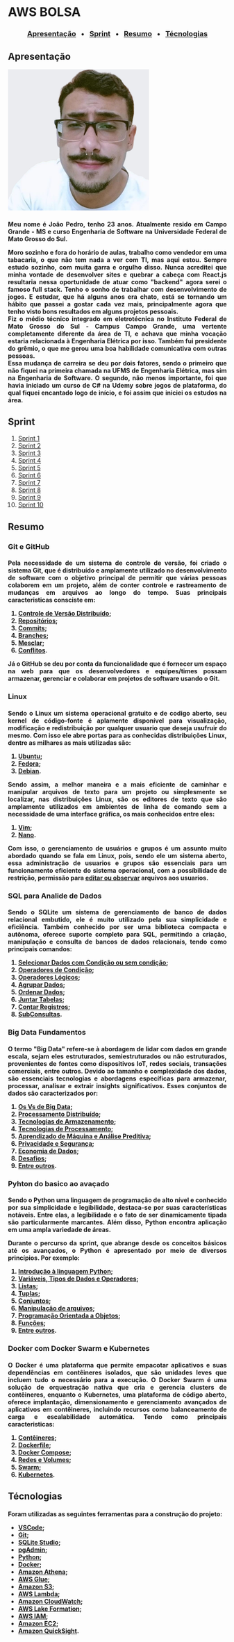 
# AWS BOLSA

<h3 align = "center"> 
    <a href="#apresentação"> Apresentação</a> &nbsp; &bull; &nbsp;
    <a href="#sprint"> Sprint</a> &nbsp; &bull; &nbsp;
    <a href="#resumo"> Resumo</a> &nbsp; &bull; &nbsp;
    <a href="#técnologias"> Técnologias</a> 
</h3>


## Apresentação

  <img src="/Foto%20de%20perfil.png" width="325px" height="325px"/>



<h4 align ="justify"> Meu nome é João Pedro, tenho 23 anos. Atualmente resido em Campo Grande - MS e curso Engenharia de Software na Universidade Federal de Mato Grosso do Sul.

Moro sozinho e fora do horário de aulas, trabalho como vendedor em uma tabacaria, o que não tem nada a ver com TI, mas aqui estou. Sempre estudo sozinho, com muita garra e orgulho disso. Nunca acreditei que minha vontade de desenvolver sites e quebrar a cabeça com React.js resultaria nessa oportunidade de atuar como "backend" agora serei o famoso full stack. Tenho o sonho de trabalhar com desenvolvimento de jogos. E estudar, que há alguns anos era chato, está se tornando um hábito que passei a gostar cada vez mais, principalmente agora que tenho visto bons resultados em alguns projetos pessoais.  
Fiz o médio técnico integrado em eletrotécnica no Instituto Federal de Mato Grosso do Sul - Campus Campo Grande, uma vertente completamente diferente da área de TI, e achava que minha vocação estaria relacionada à Engenharia Elétrica por isso. Também fui presidente do grêmio, o que me gerou uma boa habilidade comunicativa com outras pessoas.  
Essa mudança de carreira se deu por dois fatores, sendo o primeiro que não fiquei na primeira chamada na UFMS de Engenharia Elétrica, mas sim na Engenharia de Software. O segundo, não menos importante, foi que havia iniciado um curso de C# na Udemy sobre jogos de plataforma, do qual fiquei encantado logo de início, e foi assim que iniciei os estudos na área.
</h4>

## Sprint 

1. [Sprint 1](/Sprint%201/README.md)
2. [Sprint 2](/Sprint%202/README.md)
3. [Sprint 3](/Sprint%203/README.md)
4. [Sprint 4](/Sprint%204/README.md)
5. [Sprint 5](/Sprint%205/README.md)
6. [Sprint 6](/Sprint%206/README.md)
7. [Sprint 7](/Sprint%207/README.md)
8. [Sprint 8](/Sprint%208/README.md)
9. [Sprint 9](/Sprint%209/README.md)
10. [Sprint 10](/Sprint%2010/README.md)

## Resumo
### Git e GitHub
<h4 align ="justify"> Pela necessidade de um sistema de controle de versão, foi criado o sistema Git, que é distribuído e amplamente utilizado no desenvolvimento de software com o objetivo principal de permitir que várias pessoas colaborem em um projeto, além de conter controle e rastreamento de mudanças em arquivos ao longo do tempo. Suas principais caracteristicas consciste em:

1. [Controle de Versão Distribuído](https://git-scm.com/book/pt-br/v2/Come%C3%A7ando-Sobre-Controle-de-Vers%C3%A3o);
2. [Repositórios](https://git-scm.com/book/pt-br/v2/Fundamentos-de-Git-Obtendo-um-Reposit%C3%B3rio-Git);
3. [Commits](https://git-scm.com/docs/git-commit);
4. [Branches](https://git-scm.com/book/en/v2/Git-Branching-Branches-in-a-Nutshell);
5. [Mesclar](https://git-scm.com/book/pt-br/v2/Branches-no-Git-O-b%C3%A1sico-de-Ramifica%C3%A7%C3%A3o-Branch-e-Mesclagem-Merge);
6. [Conflitos](https://git-scm.com/book/pt-br/v2/Branches-no-Git-O-b%C3%A1sico-de-Ramifica%C3%A7%C3%A3o-Branch-e-Mesclagem-Merge#:~:text=Conflitos%20B%C3%A1sicos%20de%20Merge).
   
Já o GitHub se deu por conta da funcionalidade que é fornecer um espaço na web para que os desenvolvedores e equipes/times possam armazenar, gerenciar e colaborar em projetos de software usando o Git.
</h4>

### Linux
<h4 align ="justify"> Sendo o Linux um sistema operacional gratuito e de codigo aberto, seu kernel de código-fonte é aplamente disponível para visualização, modificação e redistribuição por qualquer usuario que deseja usufruir do mesmo. Com isso ele abre portas para as conhecidas distribuições Linux, dentre as milhares as mais utilizadas são:

1. [Ubuntu](https://ubuntu.com/);
2. [Fedora](https://fedoraproject.org/);
3. [Debian](https://www.debian.org/).
   
Sendo assim, a melhor maneira e a mais eficiente de caminhar e manipular arquivos de texto para um projeto ou simplesmente se localizar, nas distribuições Linux, são os editores de texto que são amplamente utilizados em ambientes de linha de comando sem a necessidade de uma interface gráfica, os mais conhecidos entre eles:
1. [Vim](https://br-linux.org/artigos/vim_intro.htm);
2. [Nano](https://www.nano-editor.org/docs.php).
   
Com isso, o gerenciamento de usuários e grupos é um assunto muito abordado quando se fala em Linux, pois, sendo ele um sistema aberto, essa administração de usuarios e grupos são essenciais para um funcionamento eficiente do sistema operacional, com a possíbilidade de restrição, permissão para [editar ou observar](https://docs.rockylinux.org/pt-BR/books/admin_guide/06-users/) arquivos aos usuarios.
</h4>



### SQL para Analide de Dados
<h4 align ="justify"> Sendo o SQLite um sistema de gerenciamento de banco de dados relacional embutido, ele é muito utilizado pela sua simplicidade e eficiência. Também conhecido por ser uma biblioteca compacta e autônoma, oferece suporte completo para SQL, permitindo a criação, manipulação e consulta de bancos de dados relacionais, tendo como principais comandos:

1. [Selecionar Dados com Condição ou sem condição](https://www.sqlite.org/lang_select.html#:~:text=Search-,SELECT,-%E2%96%BA%20Table%20Of);
2. [Operadores de Condição](https://www.w3big.com/pt/sqlite/sqlite-operators.html#gsc.tab=0:~:text=SQLite%20Python-,operador%20de%20SQLite,-Anterior%3A%20Declara%C3%A7%C3%A3o%20de);
3. [Operadores Lógicos](https://www.w3big.com/pt/sqlite/sqlite-and-or-clauses.html#gsc.tab=0:~:text=SQLite%20e%20/%20ou%20operador);
4. [Agrupar Dados](https://www.w3big.com/pt/sqlite/sqlite-group-by.html#gsc.tab=0:~:text=SQLite%20Python-,SQLite%20Group%20By,-Anterior%3A%20SQLite%20Ordem);
5. [Ordenar Dados](https://www.w3big.com/pt/sqlite/sqlite-order-by.html#gsc.tab=0:~:text=SQLite%20Python-,SQLite%20Ordem%20Por,-cl%C3%A1usula%20de%20limite);
6. [Juntar Tabelas](https://www.w3big.com/pt/sqlite/sqlite-joins.html#gsc.tab=0:~:text=SQLite%20Python-,SQLite%20junta,-Anterior%3A%20restri%C3%A7%C3%A3o%20SQLite);
7. [Contar Registros](https://www.alura.com.br/artigos/select-count-count1-e-countnome-a-batalha-dos-counts-de-sql#:~:text=O-,select%20count,-verifica%20o%20n%C3%BAmero);
8. [SubConsultas](https://www.w3big.com/pt/sqlite/sqlite-subquery.html#gsc.tab=0:~:text=SQLite%20Python-,SQLite%20subconsulta,-Anterior%3A%20opera%C3%A7%C3%A3o%20SQLite).


### Big Data Fundamentos
<h4 align ="justify"> O termo "Big Data" refere-se à abordagem de lidar com dados em grande escala, sejam eles estruturados, semiestruturados ou não estruturados, provenientes de fontes como dispositivos IoT, redes sociais, transações comerciais, entre outros. Devido ao tamanho e complexidade dos dados, são essenciais tecnologias e abordagens específicas para armazenar, processar, analisar e extrair insights significativos. Esses conjuntos de dados são caracterizados por:

1. [Os Vs de Big Data](https://awari.com.br/os-4vs-do-big-data-entendendo-as-bases/?utm_source=blog&utm_campaign=projeto+blogutm_medium=Os%204Vs%20do%20Big%20Data:%20Entendendo%20as%20Bases#:~:text=Ci%C3%AAncia%20de%20Dados-,Os%204Vs%20do%20Big%20Data%3A%20Entendendo%20as%20Bases,-O%20artigo%20%22Big);
2. [Processamento Distribuído](https://www.sas.com/pt_br/insights/big-data/hadoop.html#:~:text=processar%20grandes%20quantidades);
3. [Tecnologias de Armazenamento](https://aws.amazon.com/pt/emr/features/spark/#:~:text=O-,Amazon%20EMR,-%C3%A9%20o%20melhor);
4. [Tecnologias de Processamento](https://aws.amazon.com/pt/serverless/#:~:text=Servi%C3%A7os%20sem%20servidor%20na%20AWS);
5. [Aprendizado de Máquina e Análise Preditiva](https://aws.amazon.com/pt/what-is/predictive-analytics/#:~:text=com%20an%C3%A1lises%20preditivas%3F-,O%20que%20%C3%A9%20an%C3%A1lise%20preditiva,-%3F);
6. [Privacidade e Segurança](https://aws.amazon.com/pt/security/?nc=snloc=0#:~:text=Seguran%C3%A7a%20estrat%C3%A9gica);
7. [Economia de Dados](https://www.knowsolution.com.br/entenda-como-a-analise-de-big-data-interfere-na-economia/#:~:text=Qual%20a%20rela%C3%A7%C3%A3o%20entre%20an%C3%A1lise%20de%20Big%20Data%20e%20Economia%3F);
8. [Desafios](https://aws.amazon.com/pt/blogs/aws-brasil/jornada-para-nuvem-e-migracao-de-dados-oportunidades-e-desafios/#:~:text=Oportunidades%20e%20desafios);
9. [Entre outros](https://aws.amazon.com/pt/big-data/what-is-big-data/#:~:text=de%20big%20data-,O%20que%20%C3%A9%20big%20data%3F,-Big%20data%20pode).
</h4>


### Pyhton do basico ao avaçado
<h4 align ="justify"> Sendo o Python uma linguagem de programação de alto nível e conhecido por sua simplicidade e legibilidade, destaca-se por suas características notáveis. Entre elas, a legibilidade e o fato de ser dinamicamente tipada são particularmente marcantes. Além disso, Python encontra aplicação em uma ampla variedade de áreas.

Durante o percurso da sprint, que abrange desde os conceitos básicos até os avançados, o Python é apresentado por meio de diversos princípios. Por exemplo:

1. [Introdução à linguagem Python](https://www.w3schools.com/python/python_getstarted.asp);
2. [Variáveis, Tipos de Dados e Operadores](https://www.w3schools.com/python/python_variables.asp);
3. [Listas](https://www.w3schools.com/python/python_lists.asp);
4. [Tuplas](https://www.w3schools.com/python/python_tuples.asp);
5. [Conjuntos](https://www.w3schools.com/python/python_sets.asp);
6. [Manipulação de arquivos](https://www.w3schools.com/python/python_file_handling.asp);
7. [Programação Orientada a Objetos](https://www.w3schools.com/python/python_classes.asp);
8. [Funções](https://www.w3schools.com/python/python_functions.asp);
9. [Entre outros](https://www.w3schools.com/python/default.asp).
</h4>


### Docker com Docker Swarm e Kubernetes
<h4 align ="justify">  O Docker é uma plataforma que permite empacotar aplicativos e suas dependências em contêineres isolados, que são unidades leves que incluem tudo o necessário para a execução. O Docker Swarm é uma solução de orquestração nativa que cria e gerencia clusters de contêineres, enquanto o Kubernetes, uma plataforma de código aberto, oferece implantação, dimensionamento e gerenciamento avançados de aplicativos em contêineres, incluindo recursos como balanceamento de carga e escalabilidade automática. Tendo como principais caracteristicas:

1. [Contêineres](https://www.docker.com/resources/what-container/);
2. [Dockerfile](https://docs.docker.com/engine/reference/builder/);
3. [Docker Compose](https://docs.docker.com/compose/);
4. [Redes e Volumes](https://docs.aws.amazon.com/pt_br/AmazonECS/latest/developerguide/docker-volumes.html);
5. [Swarm](https://docs.docker.com/engine/swarm/);
6. [Kubernetes](https://www.docker.com/products/kubernetes/).


## Técnologias
<h4> Foram utilizadas as seguintes ferramentas para a construção do projeto:

- [VSCode](https://code.visualstudio.com/);
- [Git](https://git-scm.com/);
- [SQLite Studio](https://sqlitestudio.pl/);
- [pgAdmin](https://www.pgadmin.org/);
- [Python](https://www.python.org/);
- [Docker](https://www.docker.com/);
- [Amazon Athena](https://aws.amazon.com/pt/athena/);
- [AWS Glue](https://aws.amazon.com/pt/glue/);
- [Amazon S3](https://aws.amazon.com/pt/s3/);
- [AWS Lambda](https://aws.amazon.com/pt/pm/lambda/);
- [Amazon CloudWatch](https://aws.amazon.com/pt/cloudwatch/);
- [AWS Lake Formation](https://aws.amazon.com/pt/lake-formation/);
- [AWS IAM](https://aws.amazon.com/pt/iam/);
- [Amazon EC2](https://aws.amazon.com/pt/ec2/);
- [Amazon QuickSight](https://aws.amazon.com/pt/pm/quicksight/).
</h4>

